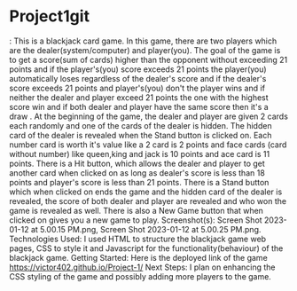 # Project1git 
<Blackjack>: This is a blackjack card game. In this game, there are two players which are the dealer(system/computer) and player(you). The goal of the game is to get a score(sum of cards) higher than the opponent without exceeding 21 points and if the player's(you) score exceeds 21 points the player(you) automatically loses  regardless of the  dealer's score and if the dealer's score exceeds 21 points and player's(you) don't the player wins and if neither the dealer and player  exceed 21 points the one with  the highest score win  and if both dealer and player have the same score then it's a draw . At the beginning of the game, the dealer and player are given 2 cards each randomly and  one of the cards of the dealer is hidden. The hidden card of the dealer is revealed when the Stand button is clicked on. Each number card is worth it's value like a 2 card is 2 points and face cards (card without number) like queen,king and jack is 10 points and ace card is 11 points. There is a Hit button, which allows the dealer and player to get another card when clicked on  as long as dealer's score is less than 18 points and player's score is less than 21 points. There is a Stand button which when clicked on ends the game  and the hidden card of the dealer is revealed, the score of both dealer and player are revealed and who won the game is revealed as well. There is also a New Game button that when clicked on gives you a new game to play.
Screenshot(s): Screen Shot 2023-01-12 at 5.00.15 PM.png, Screen Shot 2023-01-12 at 5.00.25 PM.png.
Technologies Used: I used HTML to structure the blackjack game web pages, CSS to style it and Javascript for the functionality(behaviour) of the blackjack game.
Getting Started: Here is the deployed link of the game https://victor402.github.io/Project-1/
Next Steps: I plan on enhancing the CSS styling of the game and possibly adding more players to the game. 